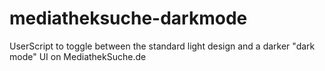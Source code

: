 # mediatheksuche-darkmode
UserScript to toggle between the standard light design and a darker "dark mode" UI on MediathekSuche.de
